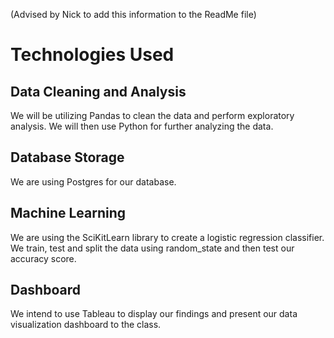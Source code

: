 (Advised by Nick to add this information to the ReadMe file)
# Technologies Used

## Data Cleaning and Analysis
We will be utilizing Pandas to clean the data and perform exploratory analysis. We will then use Python for further analyzing the data.

## Database Storage
We are using Postgres for our database.

## Machine Learning
We are using the SciKitLearn library to create a logistic regression classifier. We train, test and split the data using random_state and then test our accuracy score. 

## Dashboard
We intend to use Tableau to display our findings and present our data visualization dashboard to the class. 